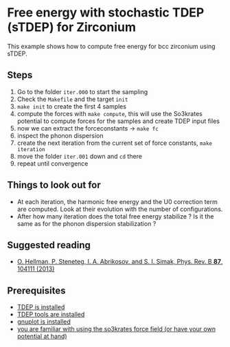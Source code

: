 Free energy with stochastic TDEP (sTDEP) for Zirconium
===

This example shows how to compute free energy for bcc zirconium using sTDEP.

## Steps

1. Go to the folder `iter.000` to start the sampling
2. Check the `Makefile` and the target `init`
3. `make init` to create the first 4 samples
4. compute the forces with `make compute`, this will use the So3krates potential to compute forces for the samples and create TDEP input files
5. now we can extract the forceconstants → `make fc`
6. inspect the phonon dispersion
7. create the next iteration from the current set of force constants, `make iteration`
8. move the folder `iter.001` down and `cd` there
9. repeat until convergence

## Things to look out for

- At each iteration, the harmonic free energy and the U0 correction term are computed. Look at their evolution with the number of configurations.
- After how many iteration does the total free energy stabilize ? Is it the same as for the phonon dispersion stabilization ?


## Suggested reading

- [O. Hellman, P. Steneteg, I. A. Abrikosov, and S. I. Simak, Phys. Rev. B **87**, 104111 (2013)](https://journals.aps.org/prb/abstract/10.1103/PhysRevB.87.104111)

## Prerequisites

- [TDEP is installed](http://ollehellman.github.io/page/0_installation.html)
- [TDEP tools are installed](https://github.com/flokno/tools.tdep)
- [gnuplot is installed](http://www.gnuplot.info/)
- [you are familiar with using the so3krates force field (or have your own potential at hand)](https://github.com/tdep-developers/tdep-tutorials/tree/main/00_preparation/potential_energy_surfaces)
